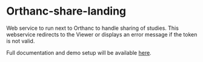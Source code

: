 # Orthanc-share-landing

Web service to run next to Orthanc to handle sharing of studies.
This webservice redirects to the Viewer or displays an error message if the token is not valid.

Full documentation and demo setup will be available [here](https://github.com/orthanc-team/orthanc-share/tree/main).
